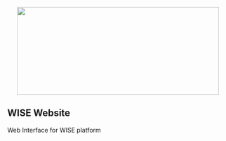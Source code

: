 
<p align="center">
  <img width="460" height="200" src="https://user-images.githubusercontent.com/1148046/79498304-14c00680-7ff7-11ea-9b68-a4749138ce25.png">
</p>

## WISE Website

Web Interface for WISE platform 
